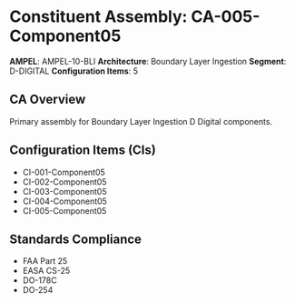 # Constituent Assembly: CA-005-Component05

**AMPEL**: AMPEL-10-BLI
**Architecture**: Boundary Layer Ingestion
**Segment**: D-DIGITAL
**Configuration Items**: 5

## CA Overview
Primary assembly for Boundary Layer Ingestion D Digital components.

## Configuration Items (CIs)
- CI-001-Component05
- CI-002-Component05
- CI-003-Component05
- CI-004-Component05
- CI-005-Component05

## Standards Compliance
- FAA Part 25
- EASA CS-25
- DO-178C
- DO-254
